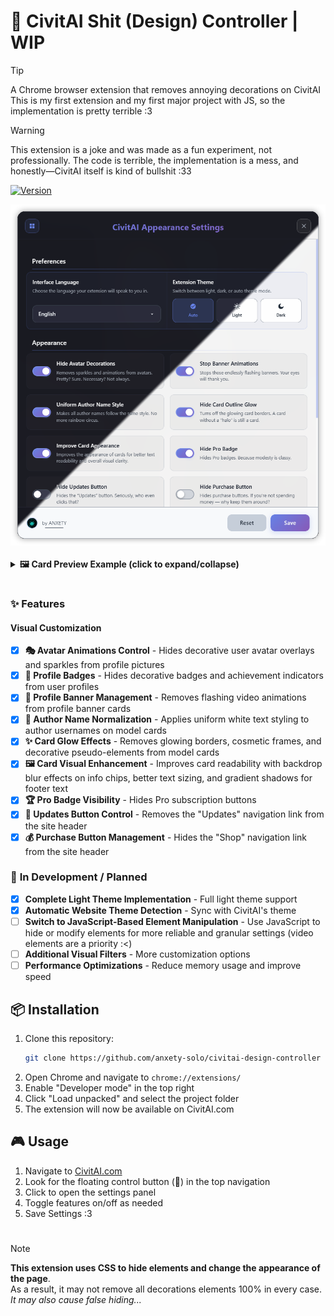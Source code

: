 # 🎨 CivitAI Shit (Design) Controller | WIP

> [!Tip]
> A Chrome browser extension that removes annoying decorations on CivitAI</br>
> This is my first extension and my first major project with JS, so the implementation is pretty terrible :3

> [!Warning]
> This extension is a joke and was made as a fun experiment, not professionally. The code is terrible, the implementation is a mess, and honestly—CivitAI itself is kind of bullshit :33

[![Version](https://img.shields.io/badge/version-1.0.7-blue)](https://github.com/anxety-solo/civitai-design-controller)

<div align="center">
  <img src="src/images/preview.png" alt="CivitAI Shits Controller Preview" width="800">
</div>

</br>

<details>
  <summary><strong>🖼️ Card Preview Example (click to expand/collapse)</strong></summary>

  <div align="center">
    <img src="src/images/previewCards.png" alt="Card Visual Enhancement Preview (SOBA!!!)" width="800">
  </div>
  <p align="center">
    <em>This is how cards look with the visual enhancement feature enabled.<br>
    (Can you even tell the difference?! I think it's awesome! :33)</em>
  </p>

</details>

<h1></h1>

### ✨ Features

#### **Visual Customization**

-   [x] **🎭 Avatar Animations Control** - Hides decorative user avatar overlays and sparkles from profile pictures
-   [x] **🏅 Profile Badges** - Hides decorative badges and achievement indicators from user profiles
-   [x] **🎪 Profile Banner Management** - Removes flashing video animations from profile banner cards
-   [x] **👤 Author Name Normalization** - Applies uniform white text styling to author usernames on model cards
-   [x] **✨ Card Glow Effects** - Removes glowing borders, cosmetic frames, and decorative pseudo-elements from model cards
-   [x] **🖼️ Card Visual Enhancement** - Improves card readability with backdrop blur effects on info chips, better text sizing, and gradient shadows for footer text
-   [x] **🏆 Pro Badge Visibility** - Hides Pro subscription buttons
-   [x] **🔄 Updates Button Control** - Removes the "Updates" navigation link from the site header
-   [x] **💰 Purchase Button Management** - Hides the "Shop" navigation link from the site header

### 🚧 **In Development / Planned**

-   [x] **Complete Light Theme Implementation** - Full light theme support
-   [x] **Automatic Website Theme Detection** - Sync with CivitAI's theme
-   [ ] **Switch to JavaScript-Based Element Manipulation** - Use JavaScript to hide or modify elements for more reliable and granular settings (video elements are a priority :<)
-   [ ] **Additional Visual Filters** - More customization options
-   [ ] **Performance Optimizations** - Reduce memory usage and improve speed

## 📦 Installation

1. Clone this repository:
    ```bash
    git clone https://github.com/anxety-solo/civitai-design-controller
    ```
2. Open Chrome and navigate to `chrome://extensions/`
3. Enable "Developer mode" in the top right
4. Click "Load unpacked" and select the project folder
5. The extension will now be available on CivitAI.com

## 🎮 Usage

1. Navigate to [CivitAI.com](https://civitai.com)
2. Look for the floating control button (🎨) in the top navigation
3. Click to open the settings panel
4. Toggle features on/off as needed
5. Save Settings :3

<h1></h1>

> [!Note]
> **This extension uses CSS to hide elements and change the appearance of the page**.</br>
> As a result, it may not remove all decorations elements 100% in every case.</br>
> _It may also cause false hiding..._
